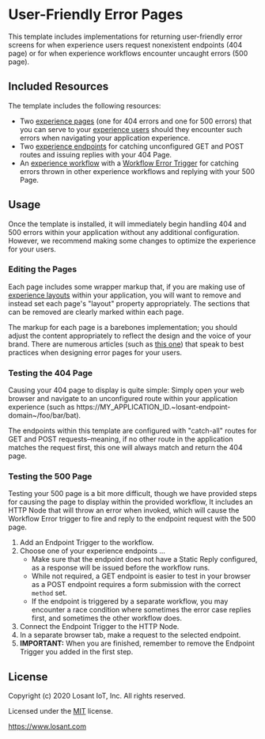 # User-Friendly Error Pages

This template includes implementations for returning user-friendly error screens for when experience users request nonexistent endpoints (404 page) or for when experience workflows encounter uncaught errors (500 page).

## Included Resources

The template includes the following resources:
- Two [experience pages](https://docs.losant.com/experiences/views/#pages) (one for 404 errors and one for 500 errors) that you can serve to your [experience users](https://docs.losant.com/experiences/users/) should they encounter such errors when navigating your application experience.
- Two [experience endpoints](https://docs.losant.com/experiences/endpoints/) for catching unconfigured GET and POST routes and issuing replies with your 404 Page.
- An [experience workflow](https://docs.losant.com/workflows/experience-workflows/) with a [Workflow Error Trigger](https://docs.losant.com/workflows/triggers/flow-error/#experience) for catching errors thrown in other experience workflows and replying with your 500 Page. 

## Usage

Once the template is installed, it will immediately begin handling 404 and 500 errors within your application without any additional configuration. However, we recommend making some changes to optimize the experience for your users.

### Editing the Pages

Each page includes some wrapper markup that, if you are making use of [experience layouts](https://docs.losant.com/experiences/views/#layouts) within your application, you will want to remove and instead set each page's "layout" property appropriately. The sections that can be removed are clearly marked within each page.

The markup for each page is a barebones implementation; you should adjust the content appropriately to reflect the design and the voice of your brand. There are numerous articles (such as [this one](https://blog.prototypr.io/a-ux-guide-for-designing-error-pages-fb9ced1f1c8a)) that speak to best practices when designing error pages for your users.

### Testing the 404 Page

Causing your 404 page to display is quite simple: Simply open your web browser and navigate to an unconfigured route within your application experience (such as https://MY_APPLICATION_ID.~losant-endpoint-domain~/foo/bar/bat).

The endpoints within this template are configured with "catch-all" routes for GET and POST requests–meaning, if no other route in the application matches the request first, this one will always match and return the 404 page.

### Testing the 500 Page

Testing your 500 page is a bit more difficult, though we have provided steps for causing the page to display within the provided workflow, It includes an HTTP Node that will throw an error when invoked, which will cause the Workflow Error trigger to fire and reply to the endpoint request with the 500 page.

1. Add an Endpoint Trigger to the workflow.
2. Choose one of your experience endpoints ...
   - Make sure that the endpoint does not have a Static Reply configured, as a response will be issued before the workflow runs.
   - While not required, a GET endpoint is easier to test in your browser as a POST endpoint requires a form submission with the correct `method` set.
   - If the endpoint is triggered by a separate workflow, you may encounter a race condition where sometimes the error case replies first, and sometimes the other workflow does.
3. Connect the Endpoint Trigger to the HTTP Node.
4. In a separate browser tab, make a request to the selected endpoint.
5. **IMPORTANT:** When you are finished, remember to remove the Endpoint Trigger you added in the first step.

## License

Copyright (c) 2020 Losant IoT, Inc. All rights reserved.

Licensed under the [MIT](https://github.com/Losant/losant-templates/blob/master/LICENSE.txt) license.

https://www.losant.com